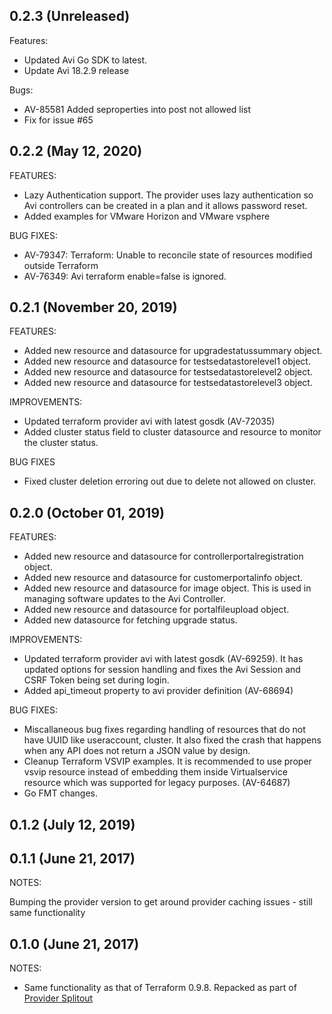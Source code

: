 ## 0.2.3 (Unreleased)
Features:
- Updated Avi Go SDK to latest.
- Update Avi 18.2.9 release

Bugs:
- AV-85581 Added seproperties into post not allowed list
- Fix for issue #65

## 0.2.2 (May 12, 2020)
FEATURES:
- Lazy Authentication support. The provider uses lazy authentication so Avi controllers can be created in a plan and it allows password reset.
- Added examples for VMware Horizon and VMware vsphere

BUG FIXES:
- AV-79347: Terraform: Unable to reconcile state of resources modified outside Terraform
- AV-76349: Avi terraform enable=false is ignored.

## 0.2.1 (November 20, 2019)
FEATURES:
- Added new resource and datasource for upgradestatussummary object.
- Added new resource and datasource for testsedatastorelevel1 object.
- Added new resource and datasource for testsedatastorelevel2 object.
- Added new resource and datasource for testsedatastorelevel3 object.

IMPROVEMENTS:
- Updated terraform provider avi with latest gosdk (AV-72035)
- Added cluster status field to cluster datasource and resource to monitor the cluster status.

BUG FIXES
- Fixed cluster deletion erroring out due to delete not allowed on cluster.

## 0.2.0 (October 01, 2019)
FEATURES:
- Added new resource and datasource for controllerportalregistration object.
- Added new resource and datasource for customerportalinfo object.
- Added new resource and datasource for image object. This is used in managing software updates to the Avi Controller.
- Added new resource and datasource for portalfileupload object.
- Added new datasource for fetching upgrade status.


IMPROVEMENTS:
- Updated terraform provider avi with latest gosdk (AV-69259). It has updated options for session handling and fixes the Avi Session and CSRF Token being set during login.
- Added api_timeout property to avi provider definition (AV-68694)


BUG FIXES:
- Miscallaneous bug fixes regarding handling of resources that do not have UUID like useraccount, cluster. It also fixed the crash that happens when any API does not return a JSON value by design.
- Cleanup Terraform VSVIP examples. It is recommended to use proper vsvip resource instead of embedding them inside Virtualservice resource which was supported for legacy purposes. (AV-64687)
- Go FMT changes.


## 0.1.2 (July 12, 2019)
## 0.1.1 (June 21, 2017)

NOTES:

Bumping the provider version to get around provider caching issues - still same functionality

## 0.1.0 (June 21, 2017)

NOTES:

* Same functionality as that of Terraform 0.9.8. Repacked as part of [Provider Splitout](https://www.hashicorp.com/blog/upcoming-provider-changes-in-terraform-0-10/)
